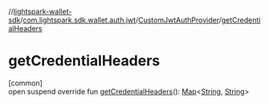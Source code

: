 //[lightspark-wallet-sdk](../../../index.md)/[com.lightspark.sdk.wallet.auth.jwt](../index.md)/[CustomJwtAuthProvider](index.md)/[getCredentialHeaders](get-credential-headers.md)

# getCredentialHeaders

[common]\
open suspend override fun [getCredentialHeaders](get-credential-headers.md)(): [Map](https://kotlinlang.org/api/latest/jvm/stdlib/kotlin.collections/-map/index.html)&lt;[String](https://kotlinlang.org/api/latest/jvm/stdlib/kotlin/-string/index.html), [String](https://kotlinlang.org/api/latest/jvm/stdlib/kotlin/-string/index.html)&gt;
